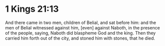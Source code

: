 # 1 Kings 21:13

And there came in two men, children of Belial, and sat before him: and the men of Belial witnessed against him, [even] against Naboth, in the presence of the people, saying, Naboth did blaspheme God and the king. Then they carried him forth out of the city, and stoned him with stones, that he died.